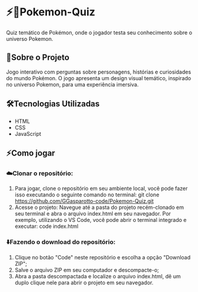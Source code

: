# ⚡🐹Pokemon-Quiz
Quiz temático de Pokémon, onde o jogador testa seu conhecimento sobre o universo Pokemon.

## 📝Sobre o Projeto
Jogo interativo com perguntas sobre personagens, histórias e curiosidades do mundo Pokémon. O jogo apresenta um design visual temático, inspirado no universo Pokemon, para uma experiência imersiva.

## 🛠️Tecnologias Utilizadas
- HTML
- CSS
- JavaScript

## ⚡Como jogar
### ☁️Clonar o repositório:
1. Para jogar, clone o repositório em seu ambiente local, você pode fazer isso executando o seguinte comando no terminal: git clone https://github.com/GGasparotto-code/Pokemon-Quiz.git
2. Acesse o projeto: Navegue até a pasta do projeto recém-clonado em seu terminal e abra o arquivo index.html em seu navegador. Por exemplo, utilizando o VS Code, você pode abrir o terminal integrado e executar: code index.html

### ⬇️Fazendo o download do repositório:
1. Clique no botão "Code" neste repositório e escolha a opção "Download ZIP";
2. Salve o arquivo ZIP em seu computador e descompacte-o;
3. Abra a pasta descompactada e localize o arquivo index.html, dê um duplo clique nele para abrir o projeto em seu navegador.
